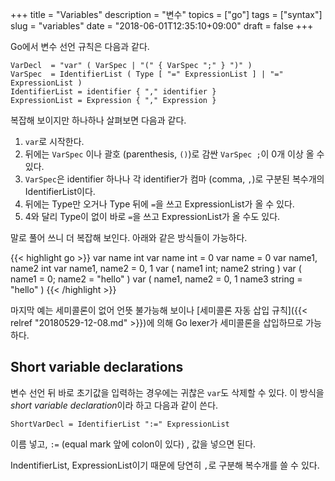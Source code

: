 +++
title = "Variables"
description = "변수"
topics = ["go"]
tags = ["syntax"]
slug = "variables"
date = "2018-06-01T12:35:10+09:00"
draft = false
+++

Go에서 변수 선언 규칙은 다음과 같다.

```
VarDecl  = "var" ( VarSpec | "(" { VarSpec ";" } ")" )
VarSpec  = IdentifierList ( Type [ "=" ExpressionList ] | "=" ExpressionList )
IdentifierList = identifier { "," identifier }
ExpressionList = Expression { "," Expression }
```

복잡해 보이지만 하나하나 살펴보면 다음과 같다.

1. `var`로 시작한다.
2. 뒤에는 `VarSpec` 이나 괄호 (parenthesis, `()`)로 감싼 `VarSpec ;`이 0개 이상 올 수 있다.
3. `VarSpec`은 identifier 하나나 각 identifier가 컴마 (comma, `,`)로 구분된 복수개의 IdentifierList이다.
4. 뒤에는 Type만 오거나 Type 뒤에 `=`을 쓰고 ExpressionList가 올 수 있다.
5. 4와 달리 Type이 없이 바로 `=`을 쓰고 ExpressionList가 올 수도 있다.

말로 풀어 쓰니 더 복잡해 보인다. 아래와 같은 방식들이 가능하다.

{{< highlight go >}}
var name int
var name int  = 0
var name = 0
var name1, name2 int
var name1, name2 = 0, 1
var ( name1 int; name2 string )
var ( name1 = 0; name2 = "hello" )
var (
	name1, name2 = 0, 1
	name3 string = "hello"
)
{{< /highlight >}}

마지막 예는 세미콜론이 없어 언뜻 불가능해 보이나 [세미콜론 자동 삽입 규칙]({{< relref "20180529-12-08.md" >}})에 의해 Go lexer가 세미콜론을 삽입하므로 가능하다.

## Short variable declarations

변수 선언 뒤 바로 초기값을 입력하는 경우에는 귀찮은 `var`도 삭제할 수 있다. 이 방식을 *short variable declaration*이라 하고 다음과 같이 쓴다.

```
ShortVarDecl = IdentifierList ":=" ExpressionList
```

이름 넣고,  `:=` (equal mark 앞에 colon이 있다) , 값을 넣으면 된다.

IndentifierList, ExpressionList이기 때문에 당연히 `,`로 구분해 복수개를 쓸 수 있다.